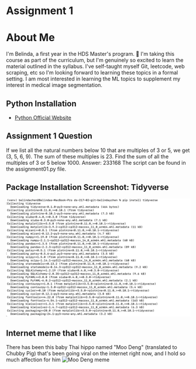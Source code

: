 # Assignment 1

# About Me 
I'm Belinda, a first year in the HDS Master's program. 🙂 I'm taking this course as part of the curriculum, but I'm genuinely so excited to learn the material outlined in the syllabus. I've self-taught myself Git, leetcode, web scraping, etc so I'm looking forward to learning these topics in a formal setting. I am most interested in learning the ML topics to supplement my interest in medical image segmentation.


## Python Installation 
- [Python Official Website](https://www.python.org/)

## Assignment 1 Question
If we list all the natural numbers below 10 that are multiples of 3 or 5, we get (3, 5, 6, 9). The sum of these multiples is 23. Find the sum of all the multiples of 3 or 5 below 1000.
Answer: 233168
The script can be found in the assignment01.py file.

## Package Installation Screenshot: Tidyverse
![Tidyverse Installation Screenshot](./package-install-screenshot.png)

## Internet meme that I like 
There has been this baby Thai hippo named "Moo Deng" (translated to Chubby Pig) that's been going viral on the internet right now, and I hold so much affection for him 
![Moo Deng meme](https://i.chzbgr.com/full/10407214848/hF9F43673/inexplicably-moist-at-all-times-slightly-blurry-most-photos-probably-screaming-or-sleeping-round) 


